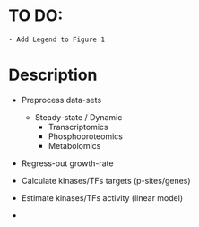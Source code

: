 # TO DO:
	- Add Legend to Figure 1

# Description
- Preprocess data-sets
	- Steady-state / Dynamic
		- Transcriptomics
		- Phosphoproteomics
		- Metabolomics

- Regress-out growth-rate

- Calculate kinases/TFs targets (p-sites/genes)

- Estimate kinases/TFs activity (linear model)

- 